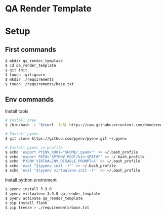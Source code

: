 # QA Render Template 


# Setup 
## First commands 

```bash
$ mkdir qa_render_template
$ cd qa_render_template
$ git init 
$ touch .gitignore
$ mkdir ./requirements
$ touch ./requirements/base.txt
```

## Env commands

Install tools
```bash
# Install brew
$ /bin/bash -c "$(curl -fsSL https://raw.githubusercontent.com/Homebrew/install/HEAD/install.sh)"

# Install pyenv 
$ git clone https://github.com/pyenv/pyenv.git ~/.pyenv

# Install pyenv in profile
$ echo 'export PYENV_ROOT="$HOME/.pyenv"' >> ~/.bash_profile
$ echo 'export PATH="$PYENV_ROOT/bin:$PATH"' >> ~/.bash_profile
$ echo 'PYENV_VIRTUALENV_DISABLE_PROMPT=1' >> ~/.bash_profile
$ echo 'eval "$(pyenv init -)"' >> ~/.bash_profile
$ echo 'eval "$(pyenv virtualenv-init -)"' >> ~/.bash_profile
```


Install python enviroment
```bash
$ pyenv install 3.9.0
$ pyenv virtualenv 3.9.0 qa_render_template
$ pyenv activate qa_render_template
$ pip install flask 
$ pip freeze > ./requirements/base.txt
```